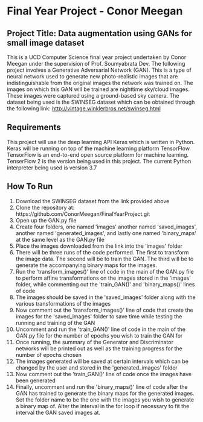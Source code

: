 # Final Year Project - Conor Meegan
## Project Title: Data augmentation using GANs for small image dataset
This is a UCD Computer Science final year project undertaken 
by Conor Meegan under the supervision of Prof. Soumyabrata Dev. 
The following project involves a Generative Adversarial Network 
(GAN). This is a type of neural network used to generate new 
photo-realistic images that are indistinguishable from the 
original images the network was trained on. The images on which 
this GAN will be trained are nighttime sky/cloud images. These 
images were captured using a ground-based sky camera. The dataset 
being used is the SWINSEG dataset which can be obtained through 
the following link: http://vintage.winklerbros.net/swinseg.html 

## Requirements
This project will use the deep learning API Keras which is 
written in Python. Keras will be running on top of the machine 
learning platform TensorFlow. TensorFlow is an end-to-end open 
source platform for machine learning. TenserFlow 2 is the 
version being used in this project. The current Python 
interpreter being used is version 3.7

## How To Run
<ol>
    <li>Download the SWINSEG dataset from the link provided above</li>
    <li>Clone the repository at:
    https://github.com/ConorMeegan/FinalYearProject.git</li>
    <li>Open up the GAN.py file</li>
    <li>Create four folders, one named 'images' another named 
    'saved_images', another named 'generated_images', and lastly one
    named 'binary_maps' at the same level as the GAN.py file</li>
    <li>Place the images downloaded from the link into the 'images' folder</li>
    <li>There will be three runs of the code performed. 
    The first to transform the image data. The second will be to train the GAN.
    The third will be to generate the accompanying binary maps for the images.</li>
    <li>Run the 'transform_images()' line of code in the main of the GAN.py file 
    to perform affine transformations on the images stored in the 'images' folder, 
    while commenting out the 'train_GAN()' and 'binary_maps()' lines of code</li>
    <li>The images should be saved in the 'saved_images' folder along with 
    the various transformations of the images</li>
    <li>Now comment out the 'transform_images()' line of code that create the 
    images for the 'saved_images' folder to save time while testing the running and
    training of the GAN</li>
    <li>Uncomment and run the 'train_GAN()' line of code in the main of the GAN.py 
    file for the number of epochs you wish to train the GAN for</li>
    <li>Once running, the summary of the Generator and Discriminator 
    networks will be printed out as well as the training progress for the number 
    of epochs chosen</li>
    <li>The images generated will be saved at certain intervals which can be changed
     by the user and stored in the 'generated_images' folder</li>
    <li>Now comment out the 'train_GAN()' line of code once the images have 
    been generated</li>
    <li>Finally, uncomment and run the 'binary_maps()' line of code after the GAN 
    has trained to generate the binary maps for the generated images. Set the 
    folder name to be the one with the images you wish to generate a binary map of. 
    Alter the interval in the for loop if necessary to fit the interval the GAN 
    saved images at.</li>
</ol> 